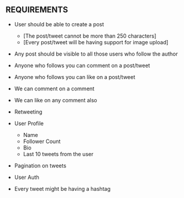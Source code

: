 ## REQUIREMENTS

- User should be able to create a post
    - [The post/tweet cannot be more than 250 characters]
    - [Every post/tweet will be having support for image upload]

- Any post should be visible to all those users who follow the author
- Anyone who follows you can comment on a post/tweet
- Anyone who follows you can like on a post/tweet
- We can comment on a comment
- We can like on any comment also
- Retweeting

- User Profile
     - Name
     - Follower Count
     - Bio
     - Last 10 tweets from the user


- Pagination on tweets 
- User Auth
- Every tweet might be having a hashtag
